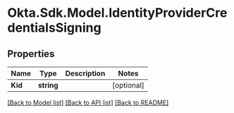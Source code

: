 # Okta.Sdk.Model.IdentityProviderCredentialsSigning

## Properties

Name | Type | Description | Notes
------------ | ------------- | ------------- | -------------
**Kid** | **string** |  | [optional] 

[[Back to Model list]](../README.md#documentation-for-models) [[Back to API list]](../README.md#documentation-for-api-endpoints) [[Back to README]](../README.md)

